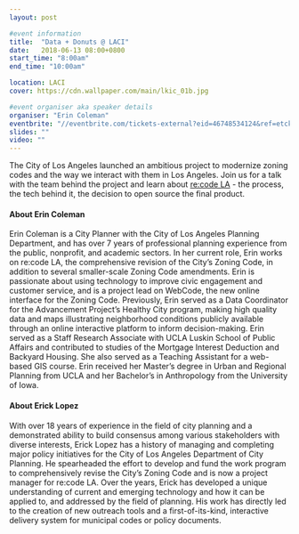 ```yaml
---
layout: post

#event information
title:  "Data + Donuts @ LACI"
date:   2018-06-13 08:00+0800
start_time: "8:00am"
end_time: "10:00am"

location: LACI
cover: https://cdn.wallpaper.com/main/lkic_01b.jpg

#event organiser aka speaker details
organiser: "Erin Coleman"
eventbrite: "//eventbrite.com/tickets-external?eid=46748534124&ref=etckt"
slides: ""
video: ""
---
```


The City of Los Angeles launched an ambitious project to modernize zoning codes and the way we interact with them in Los Angeles.  Join us for a talk with the team behind the project and learn about [re:code LA](https://recode.la/) - the process, the tech behind it, the decision to open source the final product.

#### About Erin Coleman

Erin Coleman is a City Planner with the City of Los Angeles Planning Department, and has over 7 years of professional planning experience from the public, nonprofit, and academic sectors. In her current role, Erin works on re:code LA, the comprehensive revision of the City’s Zoning Code, in addition to several smaller-scale Zoning Code amendments. Erin is passionate about using technology to improve civic engagement and customer service, and is a project lead on WebCode, the new online interface for the Zoning Code. Previously, Erin served as a Data Coordinator for the Advancement Project’s Healthy City program, making high quality data and maps illustrating neighborhood conditions publicly available through an online interactive platform to inform decision-making. Erin served as a Staff Research Associate with UCLA Luskin School of Public Affairs and contributed to studies of the Mortgage Interest Deduction and Backyard Housing. She also served as a Teaching Assistant for a web-based GIS course. Erin received her Master’s degree in Urban and Regional Planning from UCLA and her Bachelor’s in Anthropology from the University of Iowa.

#### About Erick Lopez

With over 18 years of experience in the field of city planning and a demonstrated ability to build consensus among various stakeholders with diverse interests, Erick Lopez has a history of managing and completing major policy initiatives for the City of Los Angeles Department of City Planning. He spearheaded the effort to develop and fund the work program to comprehensively revise the City’s Zoning Code and is now a project manager for re:code LA. Over the years, Erick has developed a unique understanding of current and emerging technology and how it can be applied to, and addressed by the field of planning. His work has directly led to the creation of new outreach tools and a first-of-its-kind, interactive delivery system for municipal codes or policy documents.